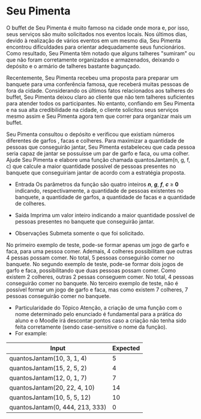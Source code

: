 # Seu Pimenta
O buffet de Seu Pimenta é muito famoso na cidade onde mora e, por isso, seus serviços são muito solicitados nos eventos locais. Nos últimos dias, devido à realização de vários eventos em um mesmo dia, Seu Pimenta encontrou dificuldades para orientar adequadamente seus funcionários. Como resultado, Seu Pimenta têm notado que alguns talheres "sumiram" ou que não foram corretamente organizados e armazenados, deixando o depósito e o armário de talheres bastante bagunçado.

Recentemente, Seu Pimenta recebeu uma proposta para preparar um banquete para uma conferência famosa, que receberá muitas pessoas de fora da cidade. Considerando os últimos fatos relacionados aos talheres do buffet, Seu Pimenta deixou claro ao cliente que não tem talheres suficientes para atender todos os participantes. No entanto, confiando em Seu Pimenta e na sua alta credibilidade na cidade, o cliente solicitou seus serviços mesmo assim e Seu Pimenta agora tem que correr para organizar mais um buffet.

Seu Pimenta consultou o depósito e verificou que existiam números diferentes de garfos , facas e colheres. Para maximizar a quantidade de pessoas que conseguirão jantar, Seu Pimenta estabeleceu que cada pessoa seria capaz de jantar se possuísse um par de garfo e faca, ou uma colher. Ajude Seu Pimenta e elabore uma função chamada quantosJantam(n, g, f, c) que calcule a maior quantidade possível de pessoas presentes no banquete que conseguiriam jantar de acordo com a estratégia proposta.

* Entrada
Os parâmetros da função são quatro inteiros **_n_**, **_g_**, **_f_**, **_c_** ≥ **0** indicando, respectivamente, a quantidade de pessoas existentes no banquete, a quantidade de garfos, a quantidade de facas e a quantidade de colheres.

* Saída
Imprima um valor inteiro indicando a maior quantidade possível de pessoas presentes no banquete que conseguirão jantar.

* Observações
Submeta somente o que foi solicitado.

No primeiro exemplo de teste, pode-se formar apenas um jogo de garfo e faca, para uma pessoa comer. Ademais, 4 colheres possibilitam que outras 4 pessas possam comer. No total, 5 pessoas conseguirão comer no banquete.
No segundo exemplo de teste, pode-se formar dois jogos de garfo e faca, possibilitando que duas pessoas possam comer. Como existem 2 colheres, outras 2 pessas conseguem comer. No total, 4 pessoas conseguirão comer no banquete.
No terceiro exemplo de teste, não é possível formar um jogo de garfo e faca, mas como existem 7 colheres, 7 pessoas conseguirão comer no banquete.
* Particularidade do Tópico
Atenção, a criação de uma função com o nome determinado pelo enunciado é fundamental para a prática do aluno e o Moodle irá descontar pontos caso a criação não tenha sido feita corretamente (sendo case-sensitive o nome da função).
* For example:

Input|Expected
-----|--------
quantosJantam(10, 3, 1, 4)|5
quantosJantam(15, 2, 5, 2)|4
quantosJantam(12, 0, 1, 7)|7
quantosJantam(20, 22, 4, 10)|14
quantosJantam(10, 5, 5, 12)|10
quantosJantam(0, 444, 213, 333)|0
